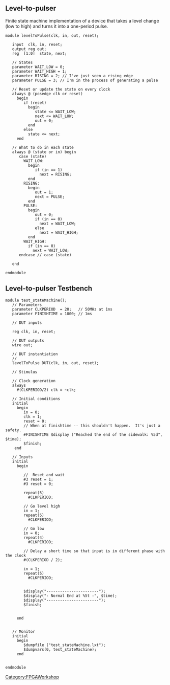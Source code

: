 ## Level-to-pulser

Finite state machine implementation of a device that takes a level
change (low to high) and turns it into a one-period pulse.

    module levelToPulse(clk, in, out, reset);

       input  clk, in, reset;
       output reg out;
       reg  [1:0]  state, next;

       // States
       parameter WAIT_LOW = 0;
       parameter WAIT_HIGH = 1;
       parameter RISING = 2; // I've just seen a rising edge
       parameter PULSE = 3; // I'm in the process of generating a pulse

       // Reset or update the state on every clock
       always @ (posedge clk or reset)
         begin
            if (reset)
              begin
                 state <= WAIT_LOW;
                 next <= WAIT_LOW;
                 out = 0;
              end
            else
              state <= next;
         end

       // What to do in each state
       always @ (state or in) begin
          case (state)
            WAIT_LOW:
              begin
                 if (in == 1)
                   next = RISING;
              end
            RISING:
              begin
                 out = 1;
                 next = PULSE;
              end
            PULSE:
              begin
                 out = 0;
                 if (in == 0)
                   next = WAIT_LOW;
                 else
                   next = WAIT_HIGH;
              end
            WAIT_HIGH:
              if (in == 0)
                next = WAIT_LOW;
          endcase // case (state)

       end

    endmodule

## Level-to-pulser Testbench

    module test_stateMachine();
       // Parameters
       parameter CLKPERIOD  = 20;   // 50MHz at 1ns
       parameter FINISHTIME = 1000; // 1ms

       // DUT inputs

       reg clk, in, reset;

       // DUT outputs
       wire out;

       // DUT instantiation
       //
       levelToPulse DUT(clk, in, out, reset);

       // Stimulus

       // Clock generation
       always
         #(CLKPERIOD/2) clk = ~clk;

       // Initial conditions
       initial
         begin
            in = 0;
            clk = 1;
            reset = 0;
            // When at finishtime -- this shouldn't happen.  It's just a safety.
            #FINISHTIME $display ("Reached the end of the sidewalk: %5d", $time);
            $finish;
        end

       // Inputs
       initial
         begin

            //  Reset and wait
            #3 reset = 1;
            #3 reset = 0;

            repeat(5)
              #CLKPERIOD;

            // Go level high
            in = 1;
            repeat(5)
              #CLKPERIOD;

            // Go low
            in = 0;
            repeat(4)
              #CLKPERIOD;

            // Delay a short time so that input is in different phase with the clock
            #(CLKPERIOD / 2);

            in = 1;
            repeat(5)
              #CLKPERIOD;


            $display("-----------------------");
            $display("- Normal End at %5t -", $time);
            $display("-----------------------");
            $finish;


         end


       // Monitor
       initial
         begin
            $dumpfile ("test_stateMachine.lxt");
            $dumpvars(0, test_stateMachine);
         end


    endmodule

[Category:FPGAWorkshop](Category:FPGAWorkshop "wikilink")
